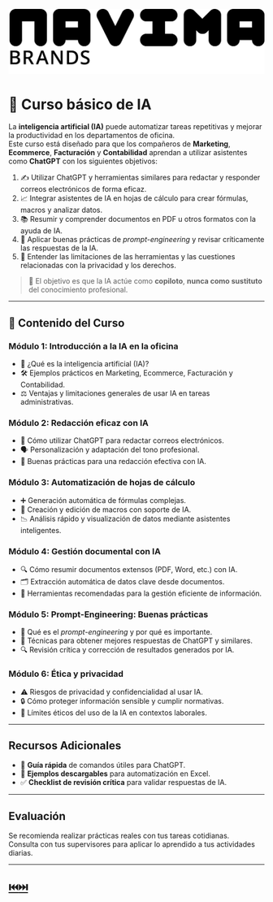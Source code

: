 ![Navima Logo](/navima_logo_negro.png)

# 🚀 Curso básico de IA

La **inteligencia artificial (IA)** puede automatizar tareas repetitivas y mejorar la productividad en los departamentos de oficina.  
Este curso está diseñado para que los compañeros de **Marketing**, **Ecommerce**, **Facturación** y **Contabilidad** aprendan a utilizar asistentes como **ChatGPT** con los siguientes objetivos:

1. ✍️ Utilizar ChatGPT y herramientas similares para redactar y responder correos electrónicos de forma eficaz.  
2. 📈 Integrar asistentes de IA en hojas de cálculo para crear fórmulas, macros y analizar datos.  
3. 📚 Resumir y comprender documentos en PDF u otros formatos con la ayuda de IA.  
4. 🧠 Aplicar buenas prácticas de *prompt-engineering* y revisar críticamente las respuestas de la IA.  
5. 🔐 Entender las limitaciones de las herramientas y las cuestiones relacionadas con la privacidad y los derechos.

>🎯 El objetivo es que la IA actúe como **copiloto**, **nunca como sustituto** del conocimiento profesional.

---

## 📘 Contenido del Curso

###  Módulo 1: Introducción a la IA en la oficina  
- 🤖 ¿Qué es la inteligencia artificial (IA)?  
- 🛠️ Ejemplos prácticos en Marketing, Ecommerce, Facturación y Contabilidad.  
- ⚖️ Ventajas y limitaciones generales de usar IA en tareas administrativas.

###  Módulo 2: Redacción eficaz con IA  
- 📨 Cómo utilizar ChatGPT para redactar correos electrónicos.  
- 🗣️ Personalización y adaptación del tono profesional.  
- 🧾 Buenas prácticas para una redacción efectiva con IA.

###  Módulo 3: Automatización de hojas de cálculo  
- ➕ Generación automática de fórmulas complejas.  
- 🧩 Creación y edición de macros con soporte de IA.  
- 📉 Análisis rápido y visualización de datos mediante asistentes inteligentes.

###  Módulo 4: Gestión documental con IA  
- 🔍 Cómo resumir documentos extensos (PDF, Word, etc.) con IA.  
- 🗂️ Extracción automática de datos clave desde documentos.  
- 🧰 Herramientas recomendadas para la gestión eficiente de información.

###  Módulo 5: Prompt-Engineering: Buenas prácticas  
- 💬 Qué es el *prompt-engineering* y por qué es importante.  
- 🎯 Técnicas para obtener mejores respuestas de ChatGPT y similares.  
- 🔍 Revisión crítica y corrección de resultados generados por IA.

###  Módulo 6: Ética y privacidad  
- ⚠️ Riesgos de privacidad y confidencialidad al usar IA.  
- 🔒 Cómo proteger información sensible y cumplir normativas.  
- 🧭 Límites éticos del uso de la IA en contextos laborales.

---

##  Recursos Adicionales

- 🧾 **Guía rápida** de comandos útiles para ChatGPT.  
- 📁 **Ejemplos descargables** para automatización en Excel.  
- ✅ **Checklist de revisión crítica** para validar respuestas de IA.

---

##  Evaluación

Se recomienda realizar prácticas reales con tus tareas cotidianas.  
Consulta con tus supervisores para aplicar lo aprendido a tus actividades diarias.

---

## [⏮️](README.md)[⏭️](Modulo_2.md)
